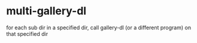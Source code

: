 # multi-gallery-dl
for each sub dir in a specified dir, call gallery-dl (or a different program) on that specified dir
